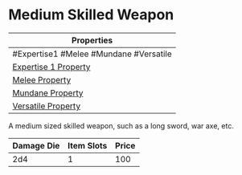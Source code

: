# Medium Skilled Weapon

| Properties                                                                 |
| -------------------------------------------------------------------------- |
| #Expertise1 #Melee #Mundane #Versatile                                     |
| [Expertise 1 Property](../Weapon%20Properties/Expertise%20X%20Property.md) |
| [Melee Property](../Weapon%20Properties/Melee%20Property.md)               |
| [Mundane Property](../../../Material%20Properties/Mundane%20Property.md)   |
| [Versatile Property](../Weapon%20Properties/Versatile%20Property.md)       |
A medium sized skilled weapon, such as a long sword, war axe, etc.

| Damage Die | Item Slots | Price |
| ---------- | ---------- | ----- |
| 2d4        | 1          | 100   |
